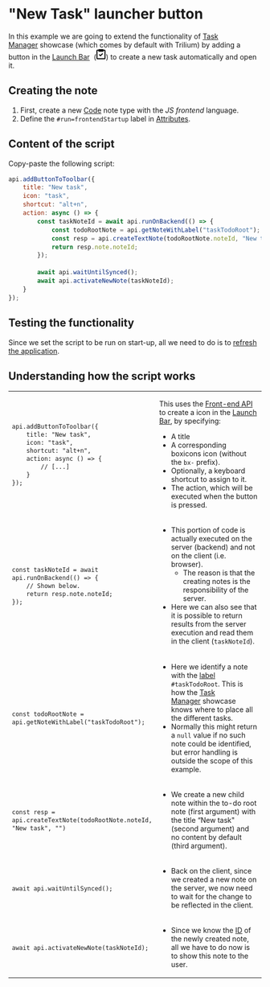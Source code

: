 # "New Task" launcher button
In this example we are going to extend the functionality of <a class="reference-link" href="../../../Advanced%20Usage/Advanced%20Showcases/Task%20Manager.md">Task Manager</a> showcase (which comes by default with Trilium) by adding a button in the <a class="reference-link" href="../../../Basic%20Concepts%20and%20Features/UI%20Elements/Launch%20Bar.md">Launch Bar</a>  (![](New%20Task%20launcher%20button_i.png)) to create a new task automatically and open it.

## Creating the note

1.  First, create a new <a class="reference-link" href="../../Code.md">Code</a> note type with the _JS frontend_ language.
2.  Define the `#run=frontendStartup` label in <a class="reference-link" href="../../../Advanced%20Usage/Attributes.md">Attributes</a>.

## Content of the script

Copy-paste the following script:

```javascript
api.addButtonToToolbar({
	title: "New task",
    icon: "task",
    shortcut: "alt+n",
    action: async () => {
    	const taskNoteId = await api.runOnBackend(() => {
        	const todoRootNote = api.getNoteWithLabel("taskTodoRoot");
            const resp = api.createTextNote(todoRootNote.noteId, "New task", "")           
            return resp.note.noteId;
        });
        
        await api.waitUntilSynced();
        await api.activateNewNote(taskNoteId);
    }
});
```

## Testing the functionality

Since we set the script to be run on start-up, all we need to do is to [refresh the application](../../../Troubleshooting/Refreshing%20the%20application.md).

## Understanding how the script works

<table class="ck-table-resized"><colgroup><col style="width:50%;"><col style="width:50%;"></colgroup><tbody><tr><td><pre><code class="language-application-javascript-env-frontend">api.addButtonToToolbar({
	title: "New task",
    icon: "task",
    shortcut: "alt+n",
    action: async () =&gt; {
    	// [...]
    }
});</code></pre></td><td><p>This uses the <a href="../../../Developer%20Guides/Frontend%20Basics.md">Front-end API</a> to create a icon in the&nbsp;<a class="reference-link" href="../../../Basic%20Concepts%20and%20Features/UI%20Elements/Launch%20Bar.md">Launch Bar</a>, by specifying:</p><ul><li>A title</li><li>A corresponding boxicons icon (without the <code>bx-</code> prefix).</li><li>Optionally, a keyboard shortcut to assign to it.</li><li>The action, which will be executed when the button is pressed.</li></ul></td></tr><tr><td><pre><code class="language-application-javascript-env-frontend">const taskNoteId = await api.runOnBackend(() =&gt; {
    // Shown below.           
    return resp.note.noteId;
});</code></pre></td><td><ul><li>This portion of code is actually executed on the server (backend) and not on the client (i.e. browser).<ul><li>The reason is that the creating notes is the responsibility of the server.</li></ul></li><li>Here we can also see that it is possible to return results from the server execution and read them in the client (<code>taskNoteId</code>).</li></ul></td></tr><tr><td><pre><code class="language-application-javascript-env-frontend">const todoRootNote = api.getNoteWithLabel("taskTodoRoot");</code></pre></td><td><ul><li>Here we identify a note with the <a href="../../../Advanced%20Usage/Attributes.md">label</a> <code>#taskTodoRoot</code>. This is how the&nbsp;<a class="reference-link" href="../../../Advanced%20Usage/Advanced%20Showcases/Task%20Manager.md">Task Manager</a>&nbsp;showcase knows where to place all the different tasks.</li><li>Normally this might return a <code>null</code> value if no such note could be identified, but error handling is outside the scope of this example.&nbsp;</li></ul></td></tr><tr><td><pre><code class="language-application-javascript-env-frontend">const resp = api.createTextNote(todoRootNote.noteId, "New task", "")</code></pre></td><td><ul><li>We create a new child note within the to-do root note (first argument) with the title “New task" (second argument) and no content by default (third argument).</li></ul></td></tr><tr><td><pre><code class="language-application-javascript-env-frontend">await api.waitUntilSynced();</code></pre></td><td><ul><li>Back on the client, since we created a new note on the server, we now need to wait for the change to be reflected in the client.</li></ul></td></tr><tr><td><pre><code class="language-application-javascript-env-frontend">await api.activateNewNote(taskNoteId);</code></pre></td><td><ul><li>Since we know the <a href="../../../Advanced%20Usage/Note%20ID.md">ID</a> of the newly created note, all we have to do now is to show this note to the user.</li></ul></td></tr></tbody></table>